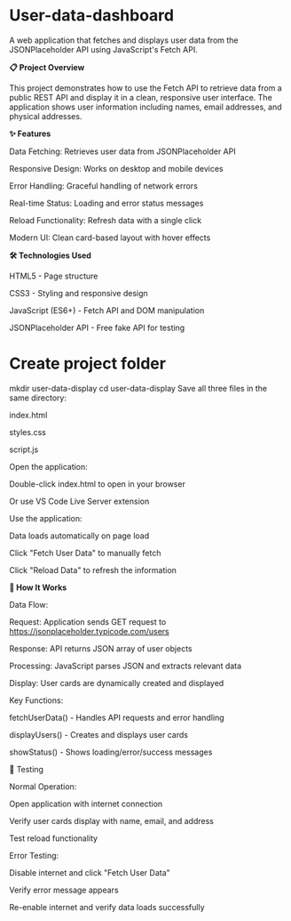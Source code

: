 # User-data-dashboard
A web application that fetches and displays user data from the JSONPlaceholder API using JavaScript's Fetch API.

**📋 Project Overview**

This project demonstrates how to use the Fetch API to retrieve data from a public REST API and display it in a clean, responsive user interface. The application shows user information including names, email addresses, and physical addresses.

**✨ Features**

Data Fetching: Retrieves user data from JSONPlaceholder API

Responsive Design: Works on desktop and mobile devices

Error Handling: Graceful handling of network errors

Real-time Status: Loading and error status messages

Reload Functionality: Refresh data with a single click

Modern UI: Clean card-based layout with hover effects

**🛠️ Technologies Used**

HTML5 - Page structure

CSS3 - Styling and responsive design

JavaScript (ES6+) - Fetch API and DOM manipulation

JSONPlaceholder API - Free fake API for testing

# Create project folder
mkdir user-data-display
cd user-data-display
Save all three files in the same directory:

index.html

styles.css

script.js

Open the application:

Double-click index.html to open in your browser

Or use VS Code Live Server extension

Use the application:

Data loads automatically on page load

Click "Fetch User Data" to manually fetch

Click "Reload Data" to refresh the information

**🎯 How It Works**

Data Flow:

Request: Application sends GET request to https://jsonplaceholder.typicode.com/users

Response: API returns JSON array of user objects

Processing: JavaScript parses JSON and extracts relevant data

Display: User cards are dynamically created and displayed

Key Functions:

fetchUserData() - Handles API requests and error handling

displayUsers() - Creates and displays user cards

showStatus() - Shows loading/error/success messages

🧪 Testing

Normal Operation:

Open application with internet connection

Verify user cards display with name, email, and address

Test reload functionality

Error Testing:

Disable internet and click "Fetch User Data"

Verify error message appears

Re-enable internet and verify data loads successfully
